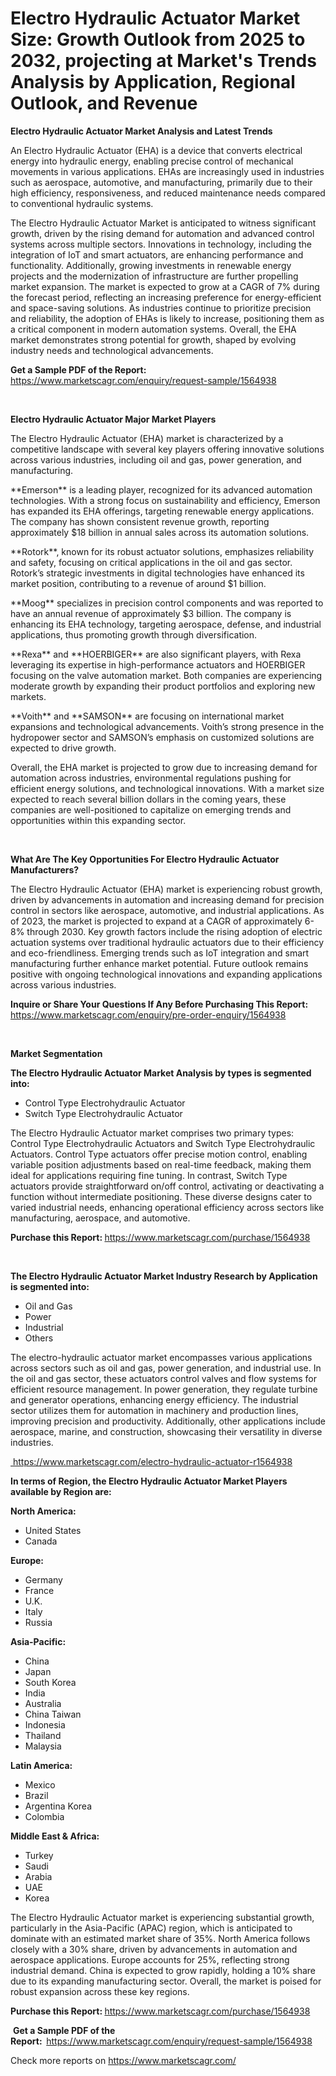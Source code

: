 <p><h1>Electro Hydraulic Actuator Market Size: Growth Outlook from 2025 to 2032, projecting at Market's Trends Analysis by Application, Regional Outlook, and Revenue</h1></p><p><strong>Electro Hydraulic Actuator Market Analysis and Latest Trends</strong></p>
<p><p>An Electro Hydraulic Actuator (EHA) is a device that converts electrical energy into hydraulic energy, enabling precise control of mechanical movements in various applications. EHAs are increasingly used in industries such as aerospace, automotive, and manufacturing, primarily due to their high efficiency, responsiveness, and reduced maintenance needs compared to conventional hydraulic systems.</p><p>The Electro Hydraulic Actuator Market is anticipated to witness significant growth, driven by the rising demand for automation and advanced control systems across multiple sectors. Innovations in technology, including the integration of IoT and smart actuators, are enhancing performance and functionality. Additionally, growing investments in renewable energy projects and the modernization of infrastructure are further propelling market expansion. The market is expected to grow at a CAGR of 7% during the forecast period, reflecting an increasing preference for energy-efficient and space-saving solutions. As industries continue to prioritize precision and reliability, the adoption of EHAs is likely to increase, positioning them as a critical component in modern automation systems. Overall, the EHA market demonstrates strong potential for growth, shaped by evolving industry needs and technological advancements.</p></p>
<p><strong>Get a Sample PDF of the Report:&nbsp;</strong> <a href="https://www.marketscagr.com/enquiry/request-sample/1564938?utm_campaign=3550&utm_medium=2&utm_source=Github&utm_content=ia&utm_term=06042025&utm_id=electro-hydraulic-actuator">https://www.marketscagr.com/enquiry/request-sample/1564938</a></p>
<p>&nbsp;</p>
<p><strong>Electro Hydraulic Actuator Major Market Players</strong></p>
<p><p>The Electro Hydraulic Actuator (EHA) market is characterized by a competitive landscape with several key players offering innovative solutions across various industries, including oil and gas, power generation, and manufacturing.</p><p>**Emerson** is a leading player, recognized for its advanced automation technologies. With a strong focus on sustainability and efficiency, Emerson has expanded its EHA offerings, targeting renewable energy applications. The company has shown consistent revenue growth, reporting approximately $18 billion in annual sales across its automation solutions.</p><p>**Rotork**, known for its robust actuator solutions, emphasizes reliability and safety, focusing on critical applications in the oil and gas sector. Rotork’s strategic investments in digital technologies have enhanced its market position, contributing to a revenue of around $1 billion.</p><p>**Moog** specializes in precision control components and was reported to have an annual revenue of approximately $3 billion. The company is enhancing its EHA technology, targeting aerospace, defense, and industrial applications, thus promoting growth through diversification.</p><p>**Rexa** and **HOERBIGER** are also significant players, with Rexa leveraging its expertise in high-performance actuators and HOERBIGER focusing on the valve automation market. Both companies are experiencing moderate growth by expanding their product portfolios and exploring new markets.</p><p>**Voith** and **SAMSON** are focusing on international market expansions and technological advancements. Voith’s strong presence in the hydropower sector and SAMSON’s emphasis on customized solutions are expected to drive growth.</p><p>Overall, the EHA market is projected to grow due to increasing demand for automation across industries, environmental regulations pushing for efficient energy solutions, and technological innovations. With a market size expected to reach several billion dollars in the coming years, these companies are well-positioned to capitalize on emerging trends and opportunities within this expanding sector.</p></p>
<p>&nbsp;</p>
<p><strong>What Are The Key Opportunities For Electro Hydraulic Actuator Manufacturers?</strong></p>
<p><p>The Electro Hydraulic Actuator (EHA) market is experiencing robust growth, driven by advancements in automation and increasing demand for precision control in sectors like aerospace, automotive, and industrial applications. As of 2023, the market is projected to expand at a CAGR of approximately 6-8% through 2030. Key growth factors include the rising adoption of electric actuation systems over traditional hydraulic actuators due to their efficiency and eco-friendliness. Emerging trends such as IoT integration and smart manufacturing further enhance market potential. Future outlook remains positive with ongoing technological innovations and expanding applications across various industries.</p></p>
<p><strong>Inquire or Share Your Questions If Any Before Purchasing This Report:</strong> <a href="https://www.marketscagr.com/enquiry/pre-order-enquiry/1564938?utm_campaign=3550&utm_medium=2&utm_source=Github&utm_content=ia&utm_term=06042025&utm_id=electro-hydraulic-actuator">https://www.marketscagr.com/enquiry/pre-order-enquiry/1564938</a></p>
<p>&nbsp;</p>
<p><strong>Market Segmentation</strong></p>
<p><strong>The Electro Hydraulic Actuator Market Analysis by types is segmented into:</strong></p>
<p><ul><li>Control Type Electrohydraulic Actuator</li><li>Switch Type Electrohydraulic Actuator</li></ul></p>
<p><p>The Electro Hydraulic Actuator market comprises two primary types: Control Type Electrohydraulic Actuators and Switch Type Electrohydraulic Actuators. Control Type actuators offer precise motion control, enabling variable position adjustments based on real-time feedback, making them ideal for applications requiring fine tuning. In contrast, Switch Type actuators provide straightforward on/off control, activating or deactivating a function without intermediate positioning. These diverse designs cater to varied industrial needs, enhancing operational efficiency across sectors like manufacturing, aerospace, and automotive.</p></p>
<p><strong>Purchase this Report:&nbsp;</strong><a href="https://www.marketscagr.com/purchase/1564938?utm_campaign=3550&utm_medium=2&utm_source=Github&utm_content=ia&utm_term=06042025&utm_id=electro-hydraulic-actuator">https://www.marketscagr.com/purchase/1564938</a></p>
<p>&nbsp;</p>
<p><strong>The Electro Hydraulic Actuator Market Industry Research by Application is segmented into:</strong></p>
<p><ul><li>Oil and Gas</li><li>Power</li><li>Industrial</li><li>Others</li></ul></p>
<p><p>The electro-hydraulic actuator market encompasses various applications across sectors such as oil and gas, power generation, and industrial use. In the oil and gas sector, these actuators control valves and flow systems for efficient resource management. In power generation, they regulate turbine and generator operations, enhancing energy efficiency. The industrial sector utilizes them for automation in machinery and production lines, improving precision and productivity. Additionally, other applications include aerospace, marine, and construction, showcasing their versatility in diverse industries.</p></p>
<p><a href="https://www.marketscagr.com/electro-hydraulic-actuator-r1564938?utm_campaign=3550&utm_medium=2&utm_source=Github&utm_content=ia&utm_term=06042025&utm_id=electro-hydraulic-actuator">&nbsp;https://www.marketscagr.com/electro-hydraulic-actuator-r1564938</a></p>
<p><strong>In terms of Region, the Electro Hydraulic Actuator Market Players available by Region are:</strong></p>
<p>
    <p> <strong> North America: </strong>
        <ul>
            <li>United States</li>
            <li>Canada</li>
        </ul>
        </p> 
    <p> <strong> Europe: </strong>
        <ul>
            <li>Germany</li>
            <li>France</li>
            <li>U.K.</li>
            <li>Italy</li>
            <li>Russia</li>
        </ul>
        </p> 
    <p> <strong> Asia-Pacific: </strong>
        <ul>
            <li>China</li>
            <li>Japan</li>
            <li>South Korea</li>
            <li>India</li>
            <li>Australia</li>
            <li>China Taiwan</li>
            <li>Indonesia</li>
            <li>Thailand</li>
            <li>Malaysia</li>
        </ul>
        </p> 
    <p> <strong> Latin America: </strong>
        <ul>
            <li>Mexico</li>
            <li>Brazil</li>
            <li>Argentina Korea</li>
            <li>Colombia</li>
        </ul>
        </p> 
    <p> <strong> Middle East & Africa: </strong>
        <ul>
            <li>Turkey</li>
            <li>Saudi</li>
            <li>Arabia</li>
            <li>UAE</li>
            <li>Korea</li>
        </ul>
    </p>
    </p>
<p><p>The Electro Hydraulic Actuator market is experiencing substantial growth, particularly in the Asia-Pacific (APAC) region, which is anticipated to dominate with an estimated market share of 35%. North America follows closely with a 30% share, driven by advancements in automation and aerospace applications. Europe accounts for 25%, reflecting strong industrial demand. China is expected to grow rapidly, holding a 10% share due to its expanding manufacturing sector. Overall, the market is poised for robust expansion across these key regions.</p></p>
<p><strong>Purchase this Report: </strong><a href="https://www.marketscagr.com/purchase/1564938?utm_campaign=3550&utm_medium=2&utm_source=Github&utm_content=ia&utm_term=06042025&utm_id=electro-hydraulic-actuator">https://www.marketscagr.com/purchase/1564938</a></p>
<p>&nbsp;<strong>Get a Sample PDF of the Report:&nbsp;&nbsp;</strong><a href="https://www.marketscagr.com/enquiry/request-sample/1564938?utm_campaign=3550&utm_medium=2&utm_source=Github&utm_content=ia&utm_term=06042025&utm_id=electro-hydraulic-actuator">https://www.marketscagr.com/enquiry/request-sample/1564938</a></p>
<p><strong></strong></p>
<p>Check more reports on <a href="https://www.marketscagr.com/?utm_campaign=3550&utm_medium=2&utm_source=Github&utm_content=ia&utm_term=06042025&utm_id=electro-hydraulic-actuator">https://www.marketscagr.com/</a></p>